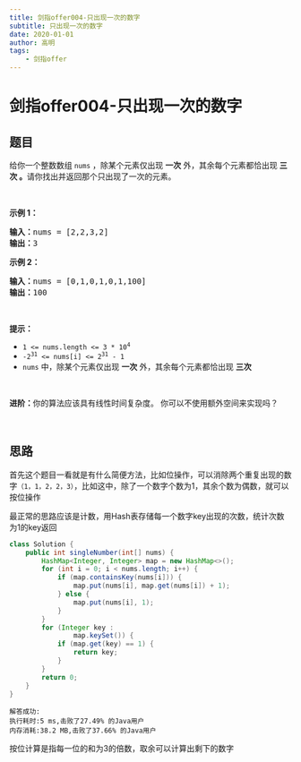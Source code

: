 ```yaml
---
title: 剑指offer004-只出现一次的数字
subtitle: 只出现一次的数字
date: 2020-01-01
author: 高明
tags:
	- 剑指offer
---
```




# 剑指offer004-只出现一次的数字

## 题目

<p>给你一个整数数组&nbsp;<code>nums</code> ，除某个元素仅出现 <strong>一次</strong> 外，其余每个元素都恰出现 <strong>三次 。</strong>请你找出并返回那个只出现了一次的元素。</p>

<p>&nbsp;</p>

<p><strong>示例 1：</strong></p>

<pre>
<strong>输入：</strong>nums = [2,2,3,2]
<strong>输出：</strong>3
</pre>

<p><strong>示例 2：</strong></p>

<pre>
<strong>输入：</strong>nums = [0,1,0,1,0,1,100]
<strong>输出：</strong>100
</pre>

<p>&nbsp;</p>

<p><strong>提示：</strong></p>

<ul>
	<li><code>1 &lt;= nums.length &lt;= 3 * 10<sup>4</sup></code></li>
	<li><code>-2<sup>31</sup> &lt;= nums[i] &lt;= 2<sup>31</sup> - 1</code></li>
	<li><code>nums</code> 中，除某个元素仅出现 <strong>一次</strong> 外，其余每个元素都恰出现 <strong>三次</strong></li>
</ul>

<p>&nbsp;</p>

<p><strong>进阶：</strong>你的算法应该具有线性时间复杂度。 你可以不使用额外空间来实现吗？</p>

<p>&nbsp;</p>

## 思路

首先这个题目一看就是有什么简便方法，比如位操作，可以消除两个重复出现的数字`（1，1，2，2，3）`，比如这中，除了一个数字个数为1，其余个数为偶数，就可以按位操作

最正常的思路应该是计数，用Hash表存储每一个数字key出现的次数，统计次数为1的key返回

```java
class Solution {
    public int singleNumber(int[] nums) {
        HashMap<Integer, Integer> map = new HashMap<>();
        for (int i = 0; i < nums.length; i++) {
            if (map.containsKey(nums[i])) {
                map.put(nums[i], map.get(nums[i]) + 1);
            } else {
                map.put(nums[i], 1);
            }
        }
        for (Integer key :
                map.keySet()) {
            if (map.get(key) == 1) {
                return key;
            }
        }
        return 0;
    }
}
```

```
解答成功:
执行耗时:5 ms,击败了27.49% 的Java用户
内存消耗:38.2 MB,击败了37.66% 的Java用户
```

按位计算是指每一位的和为3的倍数，取余可以计算出剩下的数字